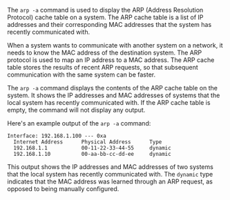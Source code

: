 The `arp -a` command is used to display the ARP (Address Resolution Protocol) cache table on a system. The ARP cache table is a list of IP addresses and their corresponding MAC addresses that the system has recently communicated with.

When a system wants to communicate with another system on a network, it needs to know the MAC address of the destination system. The ARP protocol is used to map an IP address to a MAC address. The ARP cache table stores the results of recent ARP requests, so that subsequent communication with the same system can be faster.

The `arp -a` command displays the contents of the ARP cache table on the system. It shows the IP addresses and MAC addresses of systems that the local system has recently communicated with. If the ARP cache table is empty, the command will not display any output.

Here's an example output of the `arp -a` command:

```
Interface: 192.168.1.100 --- 0xa
  Internet Address      Physical Address      Type
  192.168.1.1           00-11-22-33-44-55     dynamic
  192.168.1.10          00-aa-bb-cc-dd-ee     dynamic
```

This output shows the IP addresses and MAC addresses of two systems that the local system has recently communicated with. The `dynamic` type indicates that the MAC address was learned through an ARP request, as opposed to being manually configured.